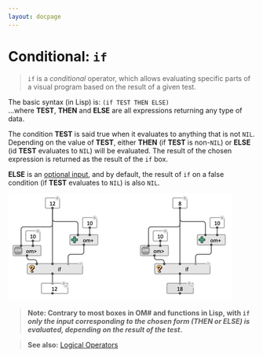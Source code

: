 ```yaml
---
layout: docpage
---
```


# Conditional: `if`


> `if` is a _conditional_ operator, which allows evaluating specific parts of a visual program based on the result of a given test.

The basic syntax (in Lisp) is: `(if TEST THEN ELSE)`    
...where **TEST**, **THEN** and **ELSE** are all expressions returning any type of data.

The condition **TEST** is said true when it evaluates to anything that is not `NIL`. Depending on the value of **TEST**, either **THEN** (if **TEST** is non-`NIL`) or **ELSE** (id **TEST** evaluates to `NIL`) will be evaluated. The result of the chosen expression is returned as the result of the `if` box.

**ELSE** is an [optional input](box-inputs#optional), and by default, the result of `if` on a false condition (if **TEST** evaluates to `NIL`) is also `NIL`. 

<img src="./images/if.png">

> **Note: Contrary to most boxes in OM# and functions in Lisp, with `if` _only the input corresponding to the chosen form (THEN or ELSE) is evaluated, depending on the result of the test_.**


> **See also:** [Logical Operators](logic) 

